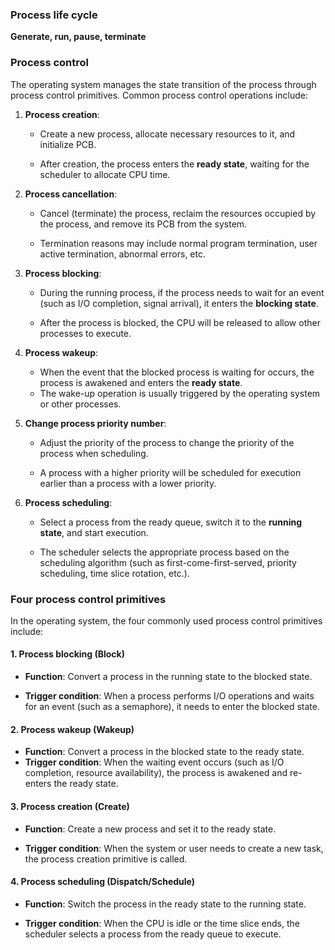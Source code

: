 ### Process life cycle

**Generate, run, pause, terminate**

### Process control

The operating system manages the state transition of the process through process control primitives. Common process control operations include:

1. **Process creation**:

      - Create a new process, allocate necessary resources to it, and initialize PCB.

      - After creation, the process enters the **ready state**, waiting for the scheduler to allocate CPU time.

2. **Process cancellation**:

      - Cancel (terminate) the process, reclaim the resources occupied by the process, and remove its PCB from the system.

      - Termination reasons may include normal program termination, user active termination, abnormal errors, etc.

3. **Process blocking**:

      - During the running process, if the process needs to wait for an event (such as I/O completion, signal arrival), it enters the **blocking state**.

      - After the process is blocked, the CPU will be released to allow other processes to execute.

4. **Process wakeup**:

      - When the event that the blocked process is waiting for occurs, the process is awakened and enters the **ready state**.
      - The wake-up operation is usually triggered by the operating system or other processes.

5. **Change process priority number**:

      - Adjust the priority of the process to change the priority of the process when scheduling.

      - A process with a higher priority will be scheduled for execution earlier than a process with a lower priority.

6. **Process scheduling**:

      - Select a process from the ready queue, switch it to the **running state**, and start execution.

      - The scheduler selects the appropriate process based on the scheduling algorithm (such as first-come-first-served, priority scheduling, time slice rotation, etc.).

### Four process control primitives

In the operating system, the four commonly used process control primitives include:

#### 1. **Process blocking (Block)**

   - **Function**: Convert a process in the running state to the blocked state.

   - **Trigger condition**: When a process performs I/O operations and waits for an event (such as a semaphore), it needs to enter the blocked state.

#### 2. **Process wakeup (Wakeup)**

   - **Function**: Convert a process in the blocked state to the ready state.
   - **Trigger condition**: When the waiting event occurs (such as I/O completion, resource availability), the process is awakened and re-enters the ready state.

#### 3. **Process creation (Create)**

   - **Function**: Create a new process and set it to the ready state.

   - **Trigger condition**: When the system or user needs to create a new task, the process creation primitive is called.

#### 4. **Process scheduling (Dispatch/Schedule)**

- **Function**: Switch the process in the ready state to the running state.

- **Trigger condition**: When the CPU is idle or the time slice ends, the scheduler selects a process from the ready queue to execute.